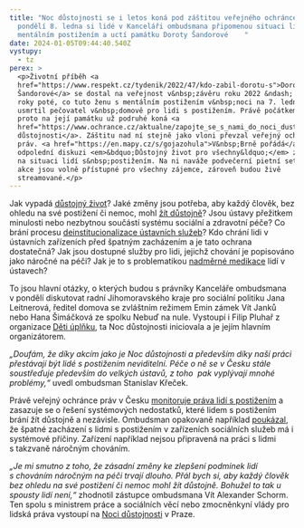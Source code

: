 ```yaml
---
title: "Noc důstojnosti se i letos koná pod záštitou veřejného ochránce práv. V
  pondělí 8. ledna si lidé v Kanceláři ombudsmana připomenou situaci lidí s
  mentálním postižením a uctí památku Doroty Šandorové    "
date: 2024-01-05T09:44:40.540Z
vystupy:
  - tz
perex: >
  <p>Životní příběh <a
  href="https://www.respekt.cz/tydenik/2022/47/kdo-zabil-dorotu-s">Doroty
  Šandorové</a> se dostal na veřejnost v&nbsp;závěru roku 2022 &ndash; téměř dva
  roky poté, co tuto ženu s mentálním postižením v&nbsp;noci na 7. ledna 2021
  usmrtil pečovatel v&nbsp;domově pro lidi s postižením. Právě počátkem ledna se
  proto na její památku už podruhé koná <a
  href="https://www.ochrance.cz/aktualne/zapojte_se_s_nami_do_noci_dustojnosti_8-_ledna_v_kancelari_ombudsmana/noc_dustojnosti_-_pozvanka.pdf">Noc
  důstojnosti</a>. Záštitu nad ní stejně jako vloni převzal veřejný ochránce
  práv. <a href="https://en.mapy.cz/s/gojazohula">V&nbsp;Brně pořádá</a>
  odpolední diskuzi <em>&bdquo;Důstojný život pro všechny&ldquo;</em> zaměřenou
  na situaci lidí s&nbsp;postižením. Na ni naváže podvečerní pietní setkání. Obě
  akce jsou volně přístupné pro všechny zájemce, zároveň budou živě
  streamované.</p>
---
```

<p>Jak vypadá <a href="https://www.ochrance.cz/aktualne/jake_bariery_brani_soudum_ve_vyuzivani_alternativ_k_omezeni_svepravnosti/">důstojný život</a>? Jaké změny jsou potřeba, aby každý člověk, bez ohledu na své postižení či nemoc, mohl <a href="https://www.ochrance.cz/aktualne/diky_zastupci_ombudsmana_jednali_na_ministerstvu_spravedlnosti_o_zmenach_ve_verejnem_opatrovnictvi_i_primo_lide_s_postizenim/">žít důstojně</a>? Jsou ústavy přežitkem minulosti nebo nezbytnou součástí systému sociální a zdravotní péče? Co brání procesu <a href="https://www.ochrance.cz/aktualne/lide_s_postizenim_sdileli_u_ombudsmana_sve_zkusenosti_s_pobytem_v_ustavu_i_s_vlastni_cestou_k_nezavislemu_zivotu/">deinstitucionalizace ústavních služeb</a>? Kdo chrání lidi v ústavních zařízeních před špatným zacházením a je tato ochrana dostatečná? Jak jsou dostupné služby pro lidi, jejichž chování je popisováno jako náročné na péči? Jak je to s problematikou <a href="https://www.ochrance.cz/aktualne/misto_individualni_podpory_leky_na_zklidneni-_i_s_takovymi_pripady_se_verejny_ochrance_prav_setkava_pri_navstevach_zarizeni_kde_ziji_lide_s_postizenim/">nadměrné medikace</a> lidí v ústavech?</p>

<p>To jsou hlavní otázky, o kterých budou s právníky Kanceláře ombudsmana v&nbsp;pondělí diskutovat radní Jihomoravského kraje pro sociální politiku Jana Leitnerová, ředitel domova se zvláštním režimem Emin zámek Vít Janků nebo Hana Šimáčková ze spolku Nebuď na nule. Vystoupí i Filip Pluhař z organizace<strong> </strong><a href="https://detiuplnku.cz/cs/home/aktuality/">Děti úplňku</a>, ta Noc důstojnosti iniciovala a je jejím hlavním organizátorem.</p>

<p><em>&bdquo;Doufám, že díky akcím jako je Noc důstojnosti a především díky naší práci přestávají být lidé s&nbsp;postižením neviditelní. Péče o ně se&nbsp;v Česku stále soustřeďuje především do velkých ústavů, z&nbsp;toho&nbsp; pak vyplývají mnohé problémy,&ldquo;</em> uvedl ombudsman Stanislav Křeček.</p>

<p>Právě veřejný ochránce práv v Česku <a href="https://www.ochrance.cz/pusobnost/monitorovani-prav-osob-se-zdravotnim-postizenim/">monitoruje práva lidí s postižením</a> a zasazuje se o řešení systémových nedostatků, které lidem s postižením brání žít důstojně a nezávisle. Ombudsman opakovaně například <a href="https://www.ochrance.cz/aktualne/spatne_zachazeni_s_lidmi_s_postizenim_v_zarizenich_socialnich_sluzeb_ma_i_systemove_priciny_varuje_ombudsman/">poukázal</a>, že špatné zacházení s lidmi s postižením v zařízeních sociálních služeb má i systémové příčiny. Zařízení například nejsou připravená na práci s&nbsp;lidmi s&nbsp;takzvaně náročným chováním.</p>

<p><em>&bdquo;Je mi smutno z&nbsp;toho, že zásadní změny ke zlepšení podmínek lidí s&nbsp;chováním náročným na péči trvají dlouho. Přál bych si, aby každý člověk bez ohledu na své postižení či nemoc mohl žít důstojně. Bohužel to tak u spousty lidí není,&ldquo; </em>zhodnotil zástupce ombudsmana Vít Alexander Schorm.<em> </em>Ten spolu s&nbsp;ministrem práce a sociálních věcí nebo zmocněnkyní vlády pro lidská práva vystoupí na <a href="https://rokdustojnosti.cz/noc-dustojnosti/">Noci důstojnosti</a> v Praze.</p>
